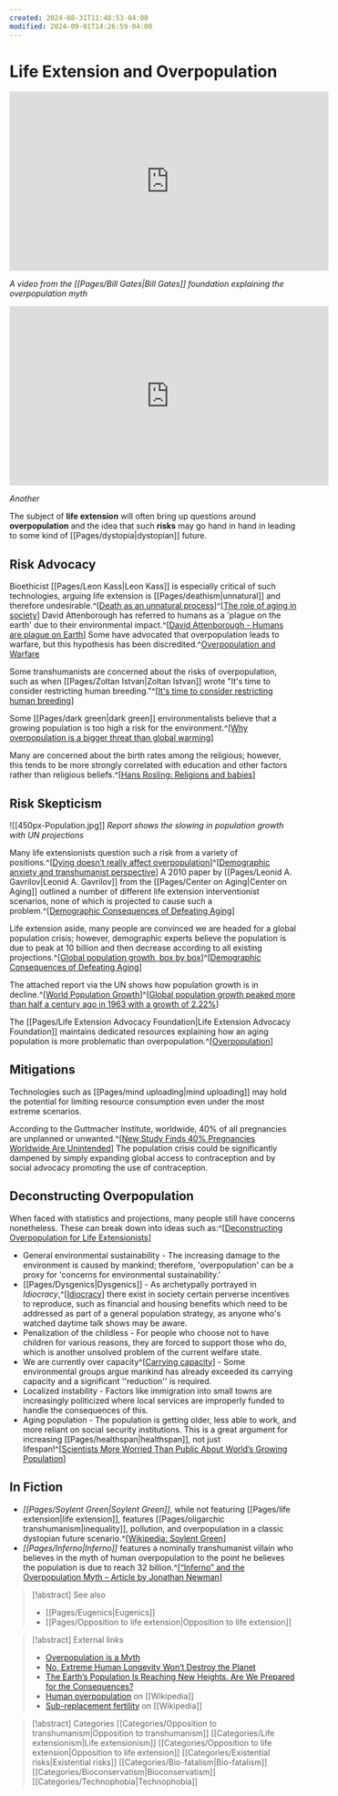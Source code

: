 ```yaml
---
created: 2024-08-31T11:48:53-04:00
modified: 2024-09-01T14:26:59-04:00
---
```

# Life Extension and Overpopulation

<iframe width="560" height="315" src="https://www.youtube.com/embed/QsBT5EQt348?si=QdXxCIt99hRxI_Kt" title="YouTube video player" frameborder="0" allow="accelerometer; autoplay; clipboard-write; encrypted-media; gyroscope; picture-in-picture; web-share" referrerpolicy="strict-origin-when-cross-origin" allowfullscreen></iframe>

*A video from the [[Pages/Bill Gates|Bill Gates]] foundation explaining the overpopulation myth*

<iframe width="560" height="315" src="https://www.youtube.com/embed/UXUkameA0r8?si=tTpl5ktO3NH2rozl" title="YouTube video player" frameborder="0" allow="accelerometer; autoplay; clipboard-write; encrypted-media; gyroscope; picture-in-picture; web-share" referrerpolicy="strict-origin-when-cross-origin" allowfullscreen></iframe>

*Another*

The subject of **life extension** will often bring up questions around **overpopulation** and the idea that such **risks** may go hand in hand in leading to some kind of [[Pages/dystopia|dystopian]] future.

## Risk Advocacy
Bioethicist [[Pages/Leon Kass|Leon Kass]] is especially critical of such technologies, arguing life extension is [[Pages/deathism|unnatural]] and therefore undesirable.^[[Death as an unnatural process](https://www.ncbi.nlm.nih.gov/pmc/articles/PMC1369280/)]^[[The role of aging in society](http://www.iescience.org/?p=170)] David Attenborough has referred to humans as a 'plague on the earth' due to their environmental impact.^[[David Attenborough - Humans are plague on Earth](http://www.telegraph.co.uk/news/earth/earthnews/9815862/Humans-are-plague-on-Earth-Attenborough.html)] Some have advocated that overpopulation leads to warfare, but this hypothesis has been discredited.^[Overpopulation and Warfare](https://web.archive.org/web/20160603173842/http://cliodynamics.ru/index.php?option=com_content&task=view&id=281&Itemid=1)

Some transhumanists are concerned about the risks of overpopulation, such as when [[Pages/Zoltan Istvan|Zoltan Istvan]] wrote "It's time to consider restricting human breeding."^[[It's time to consider restricting human breeding](http://www.wired.co.uk/news/archive/2014-08/14/time-to-restrict-human-breeding)]

Some [[Pages/dark green|dark green]] environmentalists believe that a growing population is too high a risk for the environment.^[[Why overpopulation is a bigger threat than global warming](http://churchandstate.org.uk/2012/11/why-overpopulation-is-bigger-threat-than-global-warming/)]

Many are concerned about the birth rates among the religious; however, this tends to be more strongly correlated with education and other factors rather than religious beliefs.^[[Hans Rosling: Religions and babies](https://www.ted.com/talks/hans_rosling_religions_and_babies)]

## Risk Skepticism
![[450px-Population.jpg]]
*Report shows the slowing in population growth with UN projections*

Many life extensionists question such a risk from a variety of positions.^[[Dying doesn’t really affect overpopulation](http://www.martinborchjensen.com/hypotheses/overpopulation/)]^[[Demographic anxiety and transhumanist perspective](https://pirate.london/2015/09/demographic-anxiety-and-transhumanist-perspective/)] A 2010 paper by [[Pages/Leonid A. Gavrilov|Leonid A. Gavrilov]] from the [[Pages/Center on Aging|Center on Aging]] outlined a number of different life extension interventionist scenarios, none of which is projected to cause such a problem.^[[Demographic Consequences of Defeating Aging](https://www.ncbi.nlm.nih.gov/pubmed/20426616)]

Life extension aside, many people are convinced we are headed for a global population crisis; however, demographic experts believe the population is due to peak at 10 billion and then decrease according to all existing projections.^[[Global population growth, box by box](http://www.ted.com/talks/hans_rosling_on_global_population_growth?language=en)]^[[Demographic Consequences of Defeating Aging](http://www.ncbi.nlm.nih.gov/pmc/articles/PMC3192186/)]

The attached report via the UN shows how population growth is in decline.^[[World Population Growth](http://ourworldindata.org/data/population-growth-vital-statistics/world-population-growth/)]^[[Global population growth peaked more than half a century ago in 1963 with a growth of 2.22%](https://twitter.com/MaxCRoser/status/701729665849946116)]

The [[Pages/Life Extension Advocacy Foundation|Life Extension Advocacy Foundation]] maintains dedicated resources explaining how an aging population is more problematic than overpopulation.^[[Overpopulation](http://www.lifeextensionadvocacyfoundation.org/education/overpopulation/)]

## Mitigations
Technologies such as [[Pages/mind uploading|mind uploading]] may hold the potential for limiting resource consumption even under the most extreme scenarios.

According to the Guttmacher Institute, worldwide, 40% of all pregnancies are unplanned or unwanted.^[[New Study Finds 40% Pregnancies Worldwide Are Unintended](https://www.guttmacher.org/news-release/2014/new-study-finds-40-pregnancies-worldwide-are-unintended)] The population crisis could be significantly dampened by simply expanding global access to contraception and by social advocacy promoting the use of contraception.

## Deconstructing Overpopulation
When faced with statistics and projections, many people still have concerns nonetheless. These can break down into ideas such as:^[[Deconstructing Overpopulation for Life Extensionists](https://pirate.london/2017/01/deconstructing-overpopulation-for-life-extensionists/)]
* General environmental sustainability - The increasing damage to the environment is caused by mankind; therefore, 'overpopulation' can be a proxy for 'concerns for environmental sustainability.'
* [[Pages/Dysgenics|Dysgenics]] - As archetypally portrayed in *Idiocracy*,^[[Idiocracy](https://en.wikipedia.org/wiki/Idiocracy)] there exist in society certain perverse incentives to reproduce, such as financial and housing benefits which need to be addressed as part of a general population strategy, as anyone who's watched daytime talk shows may be aware.
* Penalization of the childless - For people who choose not to have children for various reasons, they are forced to support those who do, which is another unsolved problem of the current welfare state.
* We are currently over capacity^[[Carrying capacity](https://en.wikipedia.org/wiki/Carrying_capacity)] - Some environmental groups argue mankind has already exceeded its carrying capacity and a significant ''reduction'' is required.
* Localized instability - Factors like immigration into small towns are increasingly politicized where local services are improperly funded to handle the consequences of this.
* Aging population - The population is getting older, less able to work, and more reliant on social security institutions. This is a great argument for increasing [[Pages/healthspan|healthspan]], not just lifespan!^[[Scientists More Worried Than Public About World’s Growing Population](http://www.pewresearch.org/fact-tank/2015/06/08/scientists-more-worried-than-public-about-worlds-growing-population/)]

## In Fiction
* *[[Pages/Soylent Green|Soylent Green]]*, while not featuring [[Pages/life extension|life extension]], features [[Pages/oligarchic transhumanism|inequality]], pollution, and overpopulation in a classic dystopian future scenario.^[[Wikipedia: Soylent Green](https://en.wikipedia.org/wiki/Soylent_Green)]
* *[[Pages/Inferno|Inferno]]* features a nominally transhumanist villain who believes in the myth of human overpopulation to the point he believes the population is due to reach 32 billion.^[[“Inferno” and the Overpopulation Myth – Article by Jonathan Newman](http://www.rationalargumentator.com/index/blog/2016/11/inferno-overpopulation-myth/)]

> [!abstract] See also
> - [[Pages/Eugenics|Eugenics]]
> - [[Pages/Opposition to life extension|Opposition to life extension]]

> [!abstract] External links
> - [Overpopulation is a Myth](https://overpopulationisamyth.com/)
> - [No, Extreme Human Longevity Won’t Destroy the Planet](http://io9.gizmodo.com/no-extreme-human-longevity-won-t-destroy-the-planet-1440148751)
> - [The Earth’s Population Is Reaching New Heights. Are We Prepared for the Consequences?](https://businessconnectworld.com/2018/09/12/the-earths-population-is-reaching-new-heights-are-we-prepared-for-the-consequences/)
> - [Human overpopulation](https://en.wikipedia.org/wiki/Human_overpopulation "wikipedia:Human overpopulation") on [[Wikipedia]]
> - [Sub-replacement fertility](https://en.wikipedia.org/wiki/Sub-replacement_fertility "wikipedia:Sub-replacement fertility") on [[Wikipedia]]

> [!abstract] Categories
> [[Categories/Opposition to transhumanism|Opposition to transhumanism]] [[Categories/Life extensionism|Life extensionism]] [[Categories/Opposition to life extension|Opposition to life extension]] [[Categories/Existential risks|Existential risks]] [[Categories/Bio-fatalism|Bio-fatalism]] [[Categories/Bioconservatism|Bioconservatism]] [[Categories/Technophobia|Technophobia]]
